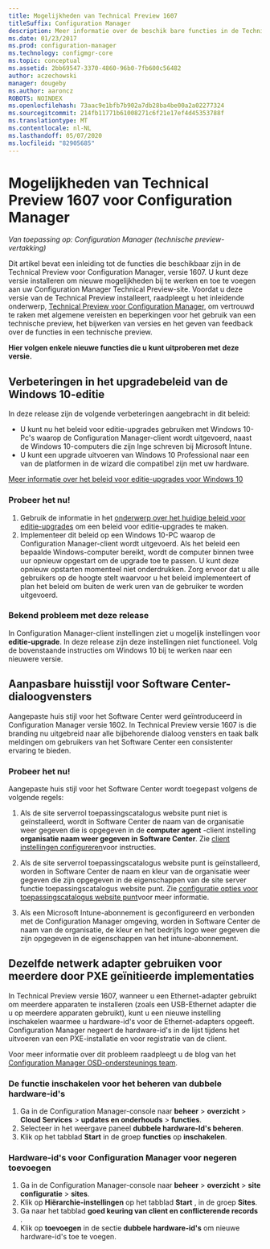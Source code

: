 ```yaml
---
title: Mogelijkheden van Technical Preview 1607
titleSuffix: Configuration Manager
description: Meer informatie over de beschik bare functies in de Technical Preview voor Configuration Manager, versie 1607.
ms.date: 01/23/2017
ms.prod: configuration-manager
ms.technology: configmgr-core
ms.topic: conceptual
ms.assetid: 2bb69547-3370-4860-96b0-7fb600c56482
author: aczechowski
manager: dougeby
ms.author: aaroncz
ROBOTS: NOINDEX
ms.openlocfilehash: 73aac9e1bfb7b902a7db28ba4be00a2a02277324
ms.sourcegitcommit: 214fb11771b61008271c6f21e17ef4d45353788f
ms.translationtype: MT
ms.contentlocale: nl-NL
ms.lasthandoff: 05/07/2020
ms.locfileid: "82905685"
---
```

# <a name="capabilities-in-technical-preview-1607-for-configuration-manager"></a>Mogelijkheden van Technical Preview 1607 voor Configuration Manager

*Van toepassing op: Configuration Manager (technische preview-vertakking)*

Dit artikel bevat een inleiding tot de functies die beschikbaar zijn in de Technical Preview voor Configuration Manager, versie 1607. U kunt deze versie installeren om nieuwe mogelijkheden bij te werken en toe te voegen aan uw Configuration Manager Technical Preview-site.      Voordat u deze versie van de Technical Preview installeert, raadpleegt u het inleidende onderwerp, [Technical Preview voor Configuration Manager](../../core/get-started/technical-preview.md), om vertrouwd te raken met algemene vereisten en beperkingen voor het gebruik van een technische preview, het bijwerken van versies en het geven van feedback over de functies in een technische preview.    


**Hier volgen enkele nieuwe functies die u kunt uitproberen met deze versie.**  

## <a name="improvements-to-the-windows-10-edition-upgrade-policy"></a><a name="dmp_edition"></a>Verbeteringen in het upgradebeleid van de Windows 10-editie

In deze release zijn de volgende verbeteringen aangebracht in dit beleid:

* U kunt nu het beleid voor editie-upgrades gebruiken met Windows 10-Pc's waarop de Configuration Manager-client wordt uitgevoerd, naast de Windows 10-computers die zijn Inge schreven bij Microsoft Intune.
* U kunt een upgrade uitvoeren van Windows 10 Professional naar een van de platformen in de wizard die compatibel zijn met uw hardware.

[Meer informatie over het beleid voor editie-upgrades voor Windows 10](../../compliance/deploy-use/upgrade-windows-version.md)

### <a name="try-it-out"></a>Probeer het nu!

1. Gebruik de informatie in het [onderwerp over het huidige beleid voor editie-upgrades](../../compliance/deploy-use/upgrade-windows-version.md) om een beleid voor editie-upgrades te maken.
2. Implementeer dit beleid op een Windows 10-PC waarop de Configuration Manager-client wordt uitgevoerd.
Als het beleid een bepaalde Windows-computer bereikt, wordt de computer binnen twee uur opnieuw opgestart om de upgrade toe te passen. U kunt deze opnieuw opstarten momenteel niet onderdrukken. Zorg ervoor dat u alle gebruikers op de hoogte stelt waarvoor u het beleid implementeert of plan het beleid om buiten de werk uren van de gebruiker te worden uitgevoerd.

### <a name="known-issue-with-this-release"></a>Bekend probleem met deze release
In Configuration Manager-client instellingen ziet u mogelijk instellingen voor **editie-upgrade**. In deze release zijn deze instellingen niet functioneel. Volg de bovenstaande instructies om Windows 10 bij te werken naar een nieuwere versie.

## <a name="customizable-branding-for-software-center-dialogs"></a>Aanpasbare huisstijl voor Software Center-dialoogvensters

Aangepaste huis stijl voor het Software Center werd geïntroduceerd in Configuration Manager versie 1602. In Technical Preview versie 1607 is die branding nu uitgebreid naar alle bijbehorende dialoog vensters en taak balk meldingen om gebruikers van het Software Center een consistenter ervaring te bieden.

### <a name="try-it-out"></a>Probeer het nu!

Aangepaste huis stijl voor het Software Center wordt toegepast volgens de volgende regels:

1. Als de site serverrol toepassingscatalogus website punt niet is geïnstalleerd, wordt in Software Center de naam van de organisatie weer gegeven die is opgegeven in de **computer agent** -client instelling **organisatie naam weer gegeven in Software Center**. Zie [client instellingen configureren](../../core/clients/deploy/configure-client-settings.md)voor instructies.

2. Als de site serverrol toepassingscatalogus website punt is geïnstalleerd, worden in Software Center de naam en kleur van de organisatie weer gegeven die zijn opgegeven in de eigenschappen van de site server functie toepassingscatalogus website punt. Zie [configuratie opties voor toepassingscatalogus website punt](../../core/servers/deploy/configure/configuration-options-for-site-system-roles.md#BKMK_ApplicationCatalog_Website)voor meer informatie.

3. Als een Microsoft Intune-abonnement is geconfigureerd en verbonden met de Configuration Manager omgeving, worden in Software Center de naam van de organisatie, de kleur en het bedrijfs logo weer gegeven die zijn opgegeven in de eigenschappen van het intune-abonnement.

## <a name="use-the-same-network-adapter-for-multiple-pxe-initiated-deployments"></a>Dezelfde netwerk adapter gebruiken voor meerdere door PXE geïnitieerde implementaties
In Technical Preview versie 1607, wanneer u een Ethernet-adapter gebruikt om meerdere apparaten te installeren (zoals een USB-Ethernet adapter die u op meerdere apparaten gebruikt), kunt u een nieuwe instelling inschakelen waarmee u hardware-id's voor de Ethernet-adapters opgeeft. Configuration Manager negeert de hardware-id's in de lijst tijdens het uitvoeren van een PXE-installatie en voor registratie van de client.

Voor meer informatie over dit probleem raadpleegt u de blog van het [Configuration Manager OSD-ondersteunings team](https://techcommunity.microsoft.com/t5/configuration-manager-archive/reusing-the-same-nic-for-multiple-pxe-initiated-deployments-in/ba-p/273721).  

### <a name="enable-the-feature-to-manage-duplicate-hardware-identifiers"></a>De functie inschakelen voor het beheren van dubbele hardware-id's  
1. Ga in de Configuration Manager-console naar **beheer**  >  **overzicht**  >  **Cloud Services**  >  **updates en onderhouds**  >  **functies**.
2. Selecteer in het weergave paneel **dubbele hardware-Id's beheren**.
3. Klik op het tabblad **Start** in de groep **functies** op **inschakelen**.

### <a name="add-hardware-identifiers-for-configuration-manager-to-ignore"></a>Hardware-id's voor Configuration Manager voor negeren toevoegen  
1. Ga in de Configuration Manager-console naar **beheer**  >  **overzicht**  >  **site configuratie**  >  **sites**.
2. Klik op **Hiërarchie-instellingen** op het tabblad **Start** , in de groep **Sites**.
3. Ga naar het tabblad **goed keuring van client en conflicterende records** .
4. Klik op **toevoegen** in de sectie **dubbele hardware-id's** om nieuwe hardware-id's toe te voegen.
